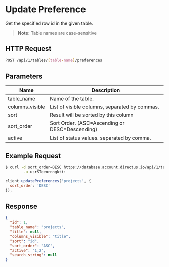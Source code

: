 # Update Preference

Get the specified row id in the given table.

> **Note:** Table names are case-sensitive

## HTTP Request

```bash
POST /api/1/tables/[table-name]/preferences
```

## Parameters

Name             | Description
---------------- | -----------
table_name       | Name of the table.
columns_visible  | List of visible columns, separated by commas.
sort             | Result will be sorted by this column
sort_order       | Sort Order. (ASC=Ascending or DESC=Descending)
active           | List of status values. separated by comma.

## Example Request

```bash
$ curl -d sort_order=DESC https://database.account.directus.io/api/1/tables/projects/preferences \
        -u usrSTeeornngkti:
```

```javascript
client.updatePreferences('projects', {
  sort_order: 'DESC'
});
```

## Response

```json
{
  "id": 1,
  "table_name": "projects",
  "title": null,
  "columns_visible": "title",
  "sort": "id",
  "sort_order": "ASC",
  "active": "1,2",
  "search_string": null
}
```
